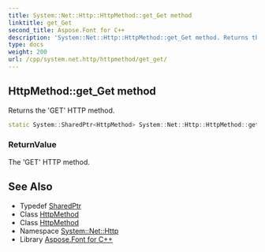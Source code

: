 ```yaml
---
title: System::Net::Http::HttpMethod::get_Get method
linktitle: get_Get
second_title: Aspose.Font for C++
description: 'System::Net::Http::HttpMethod::get_Get method. Returns the ''GET'' HTTP method in C++.'
type: docs
weight: 200
url: /cpp/system.net.http/httpmethod/get_get/
---
```

## HttpMethod::get_Get method


Returns the 'GET' HTTP method.

```cpp
static System::SharedPtr<HttpMethod> System::Net::Http::HttpMethod::get_Get()
```


### ReturnValue

The 'GET' HTTP method.

## See Also

* Typedef [SharedPtr](../../../system/sharedptr/)
* Class [HttpMethod](../)
* Class [HttpMethod](../)
* Namespace [System::Net::Http](../../)
* Library [Aspose.Font for C++](../../../)
